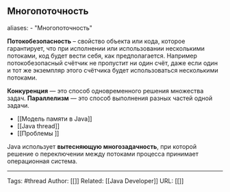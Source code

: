 ## Многопоточность

aliases: 
	- "Многопоточность"

**Потокобезопасность** – свойство объекта или кода, которое гарантирует, что при исполнении или использовании несколькими потоками, код будет вести себя, как предполагается. Например потокобезопасный счётчик не пропустит ни один счёт, даже если один и тот же экземпляр этого счётчика будет использоваться несколькими потоками.

**Конкуренция** — это способ одновременного решения множества задач.
**Параллелизм** — это способ выполнения разных частей одной задачи.
- [[Модель памяти в Java]]
- [[Java thread]]
- [[Проблемы ]]

Java использует **вытесняющую многозадачность**, при которой решение о переключении между потоками процесса принимает операционная система.



---
Tags: #thread
Author: [[]]
Related: [[Java Developer]]
URL: [[]]